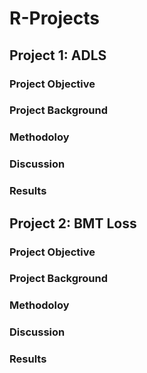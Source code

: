 # R-Projects

## Project 1: ADLS

### Project Objective

### Project Background 


### Methodoloy 


### Discussion 

### Results

## Project 2: BMT Loss

### Project Objective

### Project Background 

### Methodoloy 


### Discussion 

### Results
